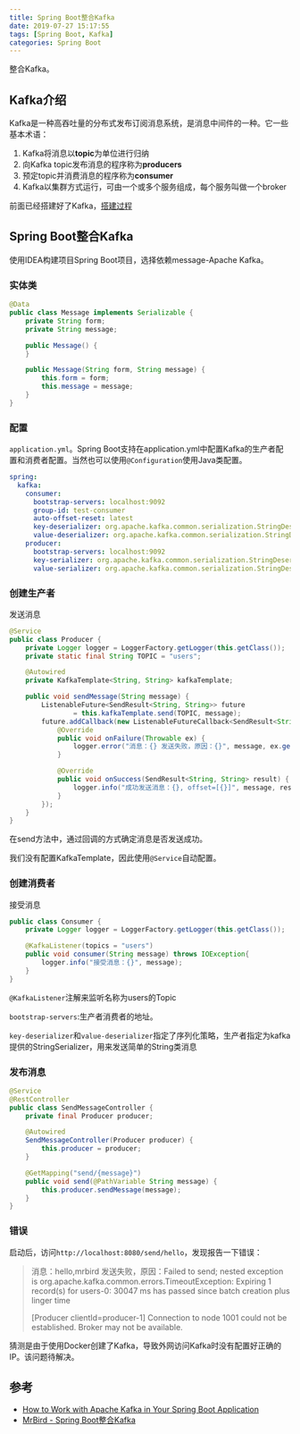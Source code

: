 ```yaml
---
title: Spring Boot整合Kafka
date: 2019-07-27 15:17:55
tags: [Spring Boot, Kafka]
categories: Spring Boot
---
```


整合Kafka。

<!--more-->

## Kafka介绍

Kafka是一种高吞吐量的分布式发布订阅消息系统，是消息中间件的一种。它一些基本术语：

1. Kafka将消息以**topic**为单位进行归纳
2. 向Kafka topic发布消息的程序称为**producers**
3. 预定topic并消费消息的程序称为**consumer**
4. Kafka以集群方式运行，可由一个或多个服务组成，每个服务叫做一个broker

前面已经搭建好了Kafka，[搭建过程](<https://springlych.github.io/2019/07/26/Docker%E6%90%AD%E5%BB%BAKafka/>)

## Spring Boot整合Kafka

使用IDEA构建项目Spring Boot项目，选择依赖message-Apache Kafka。

### 实体类

```java
@Data
public class Message implements Serializable {
    private String form;
    private String message;

    public Message() {
    }

    public Message(String form, String message) {
        this.form = form;
        this.message = message;
    }
}
```

### 配置

`application.yml`。Spring Boot支持在application.yml中配置Kafka的生产者配置和消费者配置。当然也可以使用`@Configuration`使用Java类配置。

```yaml
spring:
  kafka:
    consumer:
      bootstrap-servers: localhost:9092
      group-id: test-consumer
      auto-offset-reset: latest
      key-deserializer: org.apache.kafka.common.serialization.StringDeserializer
      value-deserializer: org.apache.kafka.common.serialization.StringDeserializer
    producer:
      bootstrap-servers: localhost:9092
      key-serializer: org.apache.kafka.common.serialization.StringDeserializer
      value-serializer: org.apache.kafka.common.serialization.StringDeserializer
```

### 创建生产者

发送消息

```java
@Service
public class Producer {
    private Logger logger = LoggerFactory.getLogger(this.getClass());
    private static final String TOPIC = "users";

    @Autowired
    private KafkaTemplate<String, String> kafkaTemplate;

    public void sendMessage(String message) {
        ListenableFuture<SendResult<String, String>> future
                = this.kafkaTemplate.send(TOPIC, message);
        future.addCallback(new ListenableFutureCallback<SendResult<String, String>>() {
            @Override
            public void onFailure(Throwable ex) {
                logger.error("消息：{} 发送失败，原因：{}", message, ex.getMessage());
            }

            @Override
            public void onSuccess(SendResult<String, String> result) {
                logger.info("成功发送消息：{}, offset=[{}]", message, result.getRecordMetadata());
            }
        });
    }
}
```

在send方法中，通过回调的方式确定消息是否发送成功。

我们没有配置KafkaTemplate，因此使用`@Service`自动配置。

### 创建消费者

接受消息

```java
public class Consumer {
    private Logger logger = LoggerFactory.getLogger(this.getClass());

    @KafkaListener(topics = "users")
    public void consumer(String message) throws IOException{
        logger.info("接受消息：{}", message);
    }
}
```

`@KafkaListener`注解来监听名称为users的Topic

`bootstrap-servers`:生产者消费者的地址。

`key-deserializer`和`value-deserializer`指定了序列化策略，生产者指定为kafka提供的StringSerializer，用来发送简单的String类消息

### 发布消息

```java
@Service
@RestController
public class SendMessageController {
    private final Producer producer;

    @Autowired
    SendMessageController(Producer producer) {
        this.producer = producer;
    }

    @GetMapping("send/{message}")
    public void send(@PathVariable String message) {
        this.producer.sendMessage(message);
    }
}
```

### 错误

启动后，访问`http://localhost:8080/send/hello`，发现报告一下错误：

> 消息：hello,mrbird 发送失败，原因：Failed to send; nested exception is org.apache.kafka.common.errors.TimeoutException: Expiring 1 record(s) for users-0: 30047 ms has passed since batch creation plus linger time
>
> [Producer clientId=producer-1] Connection to node 1001 could not be established. Broker may not be available.

猜测是由于使用Docker创建了Kafka，导致外网访问Kafka时没有配置好正确的IP。该问题待解决。

## 参考

* [How to Work with Apache Kafka in Your Spring Boot Application](<https://www.confluent.io/blog/apache-kafka-spring-boot-application>)
* [MrBird - Spring Boot整合Kafka](<https://mrbird.cc/Spring-Boot-Kafka.html>)